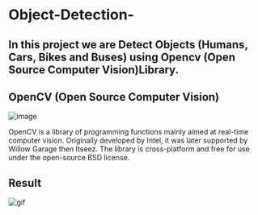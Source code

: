 # Object-Detection-

## In this project we are Detect Objects (Humans, Cars, Bikes and Buses) using Opencv (Open Source Computer Vision)Library.

## OpenCV (Open Source Computer Vision)

![image](https://user-images.githubusercontent.com/68801296/92080150-aed5ef00-edde-11ea-8445-ef48ddc8ece5.png)

OpenCV is a library of programming functions mainly aimed at real-time computer vision. Originally developed by Intel, it was later supported by Willow Garage then Itseez. The library is cross-platform and free for use under the open-source BSD license.

## Result 

![gif](https://user-images.githubusercontent.com/68801296/92079880-45ee7700-edde-11ea-929e-b8962546a1ee.gif)
